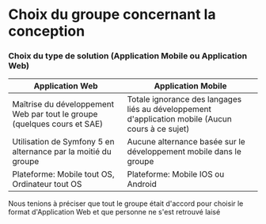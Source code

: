 # Choix du groupe concernant la conception

### Choix du type de solution (Application Mobile ou Application Web)

Application Web | Application Mobile
---|---
Maîtrise du développement Web par tout le groupe (quelques cours et SAE) | Totale ignorance des langages liés au développement d'application mobile (Aucun cours à ce sujet)
Utilisation de Symfony 5 en alternance par la moitié du groupe | Aucune alternance basée sur le développement mobile dans le groupe
Plateforme: Mobile tout OS, Ordinateur tout OS | Plateforme: Mobile IOS ou Android

Nous tenions à préciser que tout le groupe était d'accord pour choisir le format d'Application Web et que personne ne s'est retrouvé laisé

